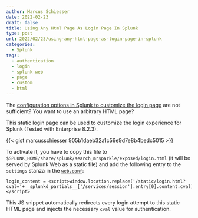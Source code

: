 ```yaml
---
author: Marcus Schiesser
date: 2022-02-23
draft: false
title: Using Any Html Page As Login Page In Splunk
type: post
url: 2022/02/23/using-any-html-page-as-login-page-in-splunk
categories:
  - Splunk
tags:
  - authentication
  - login
  - splunk web
  - page
  - custom
  - html
---
```


The [configuration options in Splunk to customize the login page](https://docs.splunk.com/Documentation/Splunk/8.2.5/AdvancedDev/CustomizeLogin) are not sufficient? You want to use an arbitrary HTML page?

This static login page can be used to customize the login experience for Splunk (Tested with Enterprise 8.2.3):

{{< gist marcusschiesser 905b1daeb32a1c56e9d7e8b4bedc5015 >}}

To activate it, you have to copy this file to `$SPLUNK_HOME/share/splunk/search_mrsparkle/exposed/login.html` (it will be served by Splunk Web as a static file) and add the following entry to the `settings` stanza in the [`web.conf`](https://docs.splunk.com/Documentation/Splunk/8.2.4/Admin/Webconf):

```
login_content = <script>window.location.replace('/static/login.html?cval='+__splunkd_partials__['/services/session'].entry[0].content.cval)</script>
```

This JS snippet automatically redirects every login attempt to this static HTML page and injects the necessary `cval` value for authentication. 